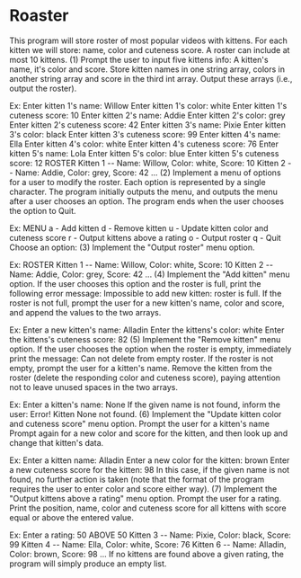 # Roaster

This program will store roster of most popular videos with kittens. For each kitten we will store: name, color and cuteness score. A roster can include at most 10 kittens.
(1) Prompt the user to input five kittens info: A kitten's name, it's color and score. Store kitten names in one string array, colors in another string array and score in the third int array. Output these arrays (i.e., output the roster).

Ex:
Enter kitten 1's name:
Willow
Enter kitten 1's color:
white
Enter kitten 1's cuteness score:
10
Enter kitten 2's name:
Addie
Enter kitten 2's color:
grey
Enter kitten 2's cuteness score:
42
Enter kitten 3's name:
Pixie
Enter kitten 3's color:
black
Enter kitten 3's cuteness score:
99
Enter kitten 4's name:
Ella
Enter kitten 4's color:
white
Enter kitten 4's cuteness score:
76
Enter kitten 5's name:
Lola
Enter kitten 5's color:
blue
Enter kitten 5's cuteness score:
12
ROSTER
Kitten 1 -- Name: Willow, Color: white, Score: 10
Kitten 2 -- Name: Addie, Color: grey, Score: 42
...
(2) Implement a menu of options for a user to modify the roster. Each option is represented by a single character. The program initially outputs the menu, and outputs the menu after a user chooses an option. The program ends when the user chooses the option to Quit.

Ex:
MENU
a - Add kitten
d - Remove kitten
u - Update kitten color and cuteness score
r - Output kittens above a rating
o - Output roster
q - Quit
Choose an option:
(3) Implement the "Output roster" menu option.

Ex:
ROSTER
Kitten 1 -- Name: Willow, Color: white, Score: 10
Kitten 2 -- Name: Addie, Color: grey, Score: 42
...
(4) Implement the "Add kitten" menu option. If the user chooses this option and the roster is full, print the following error message:
Impossible to add new kitten: roster is full.
If the roster is not full, prompt the user for a new kitten's name, color and score, and append the values to the two arrays.

Ex:
Enter a new kitten's name:
Alladin
Enter the kittens's color:
white
Enter the kittens's cuteness score:
82
(5) Implement the "Remove kitten" menu option. If the user chooses the option when the roster is empty, immediately print the message:
Can not delete from empty roster.
If the roster is not empty, prompt the user for a kitten's name. Remove the kitten from the roster (delete the responding color and cuteness score), paying attention not to leave unused spaces in the two arrays.

Ex:
Enter a kitten's name:
None
If the given name is not found, inform the user:
Error! Kitten None not found.
(6) Implement the "Update kitten color and cuteness score" menu option. Prompt the user for a kitten's name Prompt again for a new color and score for the kitten, and then look up and change that kitten's data.

Ex:
Enter a kitten name:
Alladin
Enter a new color for the kitten:
brown
Enter a new cuteness score for the kitten:
98
In this case, if the given name is not found, no further action is taken (note that the format of the program requires the user to enter color and score either way).
(7) Implement the "Output kittens above a rating" menu option. Prompt the user for a rating. Print the position, name, color and cuteness score for all kittens with score equal or above the entered value.

Ex:
Enter a rating:
50
ABOVE 50
Kitten 3 -- Name: Pixie, Color: black, Score: 99
Kitten 4 -- Name: Ella, Color: white, Score: 76
Kitten 6 -- Name: Alladin, Color: brown, Score: 98
...
If no kittens are found above a given rating, the program will simply produce an empty list.
